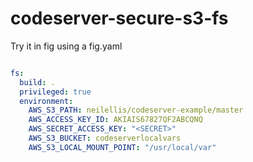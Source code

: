 # codeserver-secure-s3-fs

Try it in fig using a fig.yaml

```yaml

fs:
  build: .
  privileged: true
  environment:
    AWS_S3_PATH: neilellis/codeserver-example/master
    AWS_ACCESS_KEY_ID: AKIAIS67827QF2ABCQNQ
    AWS_SECRET_ACCESS_KEY: "<SECRET>"
    AWS_S3_BUCKET: codeserverlocalvars
    AWS_S3_LOCAL_MOUNT_POINT: "/usr/local/var"


```
